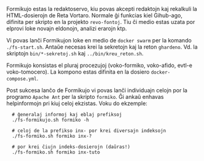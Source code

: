 Formikujo estas la redaktoservo, kiu povas akcepti redaktojn kaj rekalkuli la HTML-dosierojn de Reta Vortaro.
Normale ĝi funkcias kiel Gihub-ago, difinita per skripto en la projekto `revo-fontoj`. Tiu ĉi medio estas uzata por elprovi loke novajn eldonojn, analizi erarojn ktp.

Vi povas lanĉi Formikujon loke en medio de `docker swarm` per la komando `./fs-start.sh`. Antaŭe necesas krei la sekretojn kaj la reton `ghardeno`. Vd. la skriptojn `bin/*-sekretoj.sh` kaj `../bin/kreu_reton.sh`.

Formikujo konsistas el pluraj procezujoj (voko-formiko, voko-afido, evtl-e voko-tomocero). La kompono estas difinita en la dosiero `docker-compose.yml`.

Post sukcesa lanĉo de Formikujo vi povas lanĉi individuajn celojn por la programo `Apache Ant` per la skripto `formiko`. Ĝi ankaŭ enhavas helpinformojn pri kiuj celoj ekzistas. Voku do ekzemple:

```
  # ĝeneralaj informoj kaj eblaj prefiksoj
  ./fs-formikujo.sh formiko -h

  # celoj de la prefikso inx- por krei diversajn indeksojn
  ./fs-formiko.sh formiko inx-?

  # por krei ĉiujn indeks-dosierojn (daŭras!)
  ./fs-formiko.sh formiko inx-tuto
```